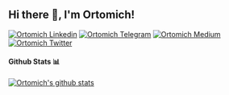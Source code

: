 <h2> Hi there 👋, I'm Ortomich! </h2>
    
[![Ortomich Linkedin](https://img.shields.io/badge/LinkedIn-0077B5?style=for-the-badge&logo=linkedin&logoColor=white)](https://www.linkedin.com/in/ortomich/)
[![Ortomich Telegram](https://img.shields.io/badge/Telegram-0088CC?style=for-the-badge&logo=telegram&logoColor=white)](https://t.me/ortomich_dev)
[![Ortomich Medium](https://img.shields.io/badge/Medium-000000?style=for-the-badge&logo=medium&logoColor=white)](https://medium.com/@ortomichDev)
[![Ortomich Twitter](https://img.shields.io/badge/Twitter-1DA1F2?style=for-the-badge&logo=twitter&logoColor=white)](https://twitter.com/ortomichDev)

#### Github Stats 📊

[![Ortomich's github stats](https://github-readme-stats.vercel.app/api?username=ortomich)](https://github.com/anuraghazra/github-readme-stats)
